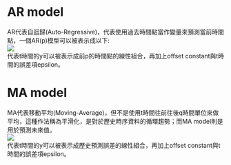 # AR model
AR代表自迴歸(Auto-Regressive)，代表使用過去時間點當作變量來預測當前時間點，一個AR(p)模型可以被表示成以下:  
<img src="https://latex.codecogs.com/png.image?\inline&space;\dpi{110}y_t=c&plus;\phi_1&space;y_{t-1}&plus;\phi_2&space;y_{t-2}&plus;...&plus;\phi_p&space;y_{t-p}&plus;\epsilon_t"/>  
代表t時間的y可以被表示成前p的時間點的線性組合，再加上offset constant與t時間的誤差項epsilon。  

# MA model
MA代表移動平均(Moving-Average)，但不是使用t時間往前往後q時間單位來做平均，這種作法稱為平滑化，是對於歷史時序資料的循環趨勢；而MA model則是用於預測未來值。  
<img src="https://latex.codecogs.com/png.image?\inline&space;\dpi{110}y_t=c&plus;\theta_1\epsilon_{t-1}&plus;\theta_2\epsilon_{t-2}&plus;...&plus;\theta_p\epsilon_{t-p}&plus;\epsilon_t"/>  
代表t時間的y可以被表示成歷史預測誤差的線性組合，再加上offset constant與t時間的誤差項epsilon。  

